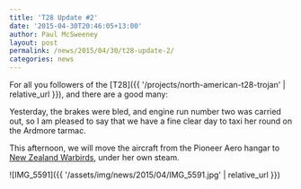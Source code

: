 ```yaml
---
title: 'T28 Update #2'
date: '2015-04-30T20:46:05+13:00'
author: Paul McSweeney
layout: post
permalink: /news/2015/04/30/t28-update-2/
categories: news
---
```


For all you followers of the [T28]({{ '/projects/north-american-t28-trojan' | relative_url }}), and there are a good many: 

Yesterday, the brakes were bled, and engine run number two was carried out, so I am pleased to say that we have a fine clear day to taxi her round on the Ardmore tarmac. 

This afternoon, we will move the aircraft from the Pioneer Aero hangar to [New Zealand Warbirds](https://nzwarbirds.org.nz/), under her own steam.

![IMG_5591]({{ '/assets/img/news/2015/04/IMG_5591.jpg' | relative_url }})
